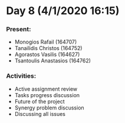 # Day 8 (4/1/2020 16:15)

### Present:
* Monogios Rafail (164707)
* Tanailidis Christos (164752)
* Agorastos Vasilis (164627)
* Tsantoulis Anastasios (164762)


### Activities:
* Active assignment review
* Tasks progress discussion
* Future of the project 
* Synergy problem discussion
* Discussing all issues
